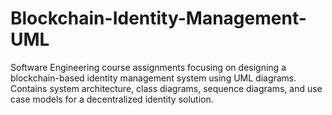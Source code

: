 # Blockchain-Identity-Management-UML
Software Engineering course assignments focusing on designing a blockchain-based identity management system using UML diagrams. Contains system architecture, class diagrams, sequence diagrams, and use case models for a decentralized identity solution.
